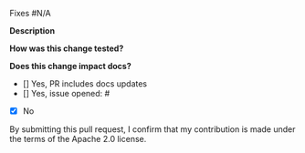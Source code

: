 <!-- Please follow the guidelines at https://www.conventionalcommits.org/en/v1.0.0/ and use one of the following in your title:
feat:            <-- New features that require a MINOR version update
fix:             <-- Bug fixes that require at PATCH version update
docs:            <-- Documentation change that does not impact code
chore:           <-- Metadata changes such as dependency update or configuration files
test:            <-- Test changes that do not impact behavior
perf:            <-- Code changes that improve performance but do not impact behavior
!${type}:        <-- Include ! if your change includes a backwards incompatible change.
-->

Fixes #N/A <!-- issue number -->

**Description**

**How was this change tested?**

**Does this change impact docs?**
- [] Yes, PR includes docs updates
- [] Yes, issue opened: # <!-- issue number -->
- [x] No

By submitting this pull request, I confirm that my contribution is made under the terms of the Apache 2.0 license.
